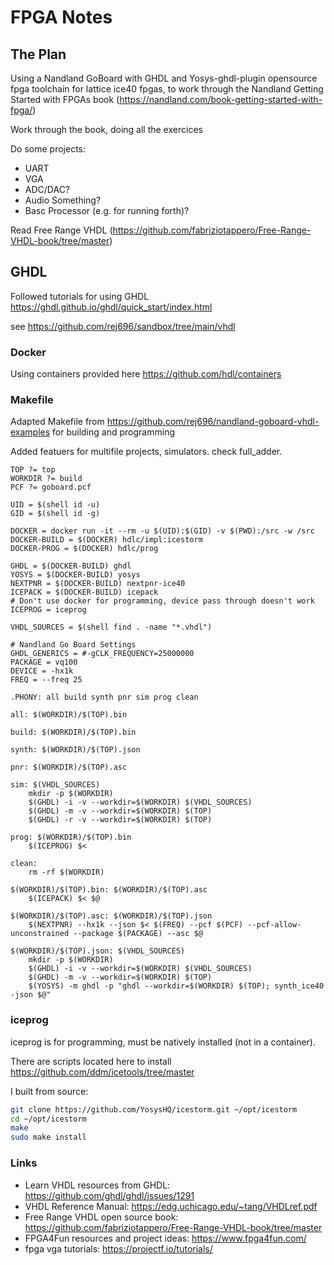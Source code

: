 # FPGA Notes

## The Plan
Using a Nandland GoBoard with GHDL and Yosys-ghdl-plugin opensource fpga toolchain for lattice ice40 fpgas, to work through the Nandland Getting Started with FPGAs book (https://nandland.com/book-getting-started-with-fpga/)

Work through the book, doing all the exercices

Do some projects:
- UART
- VGA
- ADC/DAC?
- Audio Something?
- Basc Processor (e.g. for running forth)?

Read Free Range VHDL (https://github.com/fabriziotappero/Free-Range-VHDL-book/tree/master)

## GHDL
Followed tutorials for using GHDL https://ghdl.github.io/ghdl/quick_start/index.html

see https://github.com/rej696/sandbox/tree/main/vhdl

### Docker
Using containers provided here https://github.com/hdl/containers

### Makefile
Adapted Makefile from https://github.com/rej696/nandland-goboard-vhdl-examples for building and programming

Added featuers for multifile projects, simulators. check full_adder.

```make
TOP ?= top
WORKDIR ?= build
PCF ?= goboard.pcf

UID = $(shell id -u)
GID = $(shell id -g)

DOCKER = docker run -it --rm -u $(UID):$(GID) -v $(PWD):/src -w /src
DOCKER-BUILD = $(DOCKER) hdlc/impl:icestorm
DOCKER-PROG = $(DOCKER) hdlc/prog

GHDL = $(DOCKER-BUILD) ghdl
YOSYS = $(DOCKER-BUILD) yosys
NEXTPNR = $(DOCKER-BUILD) nextpnr-ice40
ICEPACK = $(DOCKER-BUILD) icepack
# Don't use docker for programming, device pass through doesn't work
ICEPROG = iceprog

VHDL_SOURCES = $(shell find . -name "*.vhdl")

# Nandland Go Board Settings
GHDL_GENERICS = #-gCLK_FREQUENCY=25000000
PACKAGE = vq100
DEVICE = -hx1k
FREQ = --freq 25

.PHONY: all build synth pnr sim prog clean

all: $(WORKDIR)/$(TOP).bin

build: $(WORKDIR)/$(TOP).bin

synth: $(WORKDIR)/$(TOP).json

pnr: $(WORKDIR)/$(TOP).asc

sim: $(VHDL_SOURCES)
	mkdir -p $(WORKDIR)
	$(GHDL) -i -v --workdir=$(WORKDIR) $(VHDL_SOURCES)
	$(GHDL) -m -v --workdir=$(WORKDIR) $(TOP)
	$(GHDL) -r -v --workdir=$(WORKDIR) $(TOP)

prog: $(WORKDIR)/$(TOP).bin
	$(ICEPROG) $<

clean:
	rm -rf $(WORKDIR)

$(WORKDIR)/$(TOP).bin: $(WORKDIR)/$(TOP).asc
	$(ICEPACK) $< $@

$(WORKDIR)/$(TOP).asc: $(WORKDIR)/$(TOP).json
	$(NEXTPNR) --hx1k --json $< $(FREQ) --pcf $(PCF) --pcf-allow-unconstrained --package $(PACKAGE) --asc $@

$(WORKDIR)/$(TOP).json: $(VHDL_SOURCES)
	mkdir -p $(WORKDIR)
	$(GHDL) -i -v --workdir=$(WORKDIR) $(VHDL_SOURCES)
	$(GHDL) -m -v --workdir=$(WORKDIR) $(TOP)
	$(YOSYS) -m ghdl -p "ghdl --workdir=$(WORKDIR) $(TOP); synth_ice40 -json $@"
```

### iceprog
iceprog is for programming, must be natively installed (not in a container).

There are scripts located here to install https://github.com/ddm/icetools/tree/master

I built from source:
```bash
git clone https://github.com/YosysHQ/icestorm.git ~/opt/icestorm
cd ~/opt/icestorm
make
sudo make install
```


### Links
- Learn VHDL resources from GHDL: https://github.com/ghdl/ghdl/issues/1291
- VHDL Reference Manual: https://edg.uchicago.edu/~tang/VHDLref.pdf
- Free Range VHDL open source book: https://github.com/fabriziotappero/Free-Range-VHDL-book/tree/master
- FPGA4Fun resources and project ideas: https://www.fpga4fun.com/
- fpga vga tutorials: https://projectf.io/tutorials/
